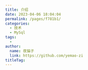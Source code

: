 ```yaml
---
title: 介绍
date: 2023-04-06 18:04:04
permalink: /pages/f781b1/
categories:
  - 技术
  - MySql
tags:
  - 
author: 
  name: 夜猫子
  link: https://github.com/yemao-zi
titleTag: 
---
```

